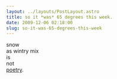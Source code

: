 ```yaml
---
layout: ../layouts/PostLayout.astro
title: so it *was* 65 degrees this week.
date: 2009-12-06 02:18:00
slug: so-it-was-65-degrees-this-week
---
```


snow  
as wintry mix  
is  
not  
[poetry](http://akindoflibrary.blogspot.com/2008/12/hey-guys-its-snowing.html).